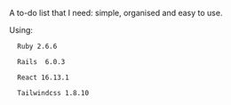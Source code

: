 A to-do list that I need: simple, organised and easy to use.

Using:
      
      Ruby 2.6.6

      Rails  6.0.3

      React 16.13.1

      Tailwindcss 1.8.10
